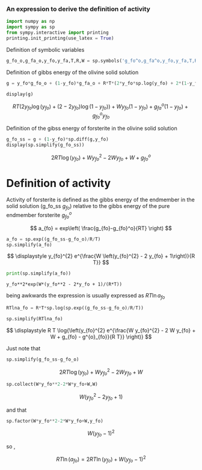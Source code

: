 ### An expression to derive the definition of activity

```python
import numpy as np 
import sympy as sp
from sympy.interactive import printing 
printing.init_printing(use_latex = True)
```

Definition of symbolic variables


```python
g_fo_o,g_fa_o,y_fo,y_fa,T,R,W = sp.symbols('g_fo^o,g_fa^o,y_fo,y_fa,T,R,W')
```

Definition of gibbs energy of the olivine solid solution


```python
g = y_fo*g_fo_o + (1-y_fo)*g_fa_o + R*T*(2*y_fo*sp.log(y_fo) + 2*(1-y_fo)*sp.log(1-y_fo)) + W*y_fo*(1-y_fo)
```


```python
display(g)
```

$$
\displaystyle R T \left(2 y_{fo} \log{\left(y_{fo} \right)} + \left(2 - 2 y_{fo}\right) \log{\left(1 - y_{fo} \right)}\right) + W y_{fo} \left(1 - y_{fo}\right) + g^{o}_{fa} \left(1 - y_{fo}\right) + g^{o}_{fo} y_{fo}
$$


Definition of the gibss energy of forsterite in the olivine solid solution


```python
g_fo_ss = g + (1-y_fo)*sp.diff(g,y_fo)
display(sp.simplify(g_fo_ss))
```

$$
\displaystyle 2 R T \log{\left(y_{fo} \right)} + W y_{fo}^{2} - 2 W y_{fo} + W + g^{o}_{fo}
$$


# Definition of activity
Activity of forsterite is defined as the gibbs energy of the endmember in the solid solution (g_fo_ss $g_{fo}$) relative to the gibbs energy of the pure endmember forsterite $g_{fo}^o$

$$
a_{fo} = exp\left( \frac{g_{fo}-g_{fo}^o}{RT} \right)
$$


```python
a_fo = sp.exp((g_fo_ss-g_fo_o)/R/T)
sp.simplify(a_fo)
```

$$
\displaystyle y_{fo}^{2} e^{\frac{W \left(y_{fo}^{2} - 2 y_{fo} + 1\right)}{R T}}
$$


```python
print(sp.simplify(a_fo))
```

    y_fo**2*exp(W*(y_fo**2 - 2*y_fo + 1)/(R*T))


being awkwards the expression is usually expressed as $RT\ln a_{fo}$


```python
RTlna_fo = R*T*sp.log(sp.exp((g_fo_ss-g_fo_o)/R/T))
```


```python
sp.simplify(RTlna_fo)
```

$$
\displaystyle R T \log{\left(y_{fo}^{2} e^{\frac{W y_{fo}^{2} - 2 W y_{fo} + W + g_{fo} - g^{o}_{fo}}{R T}} \right)}
$$

Just note that


```python
sp.simplify(g_fo_ss-g_fo_o)
```

$$
\displaystyle 2 R T \log{\left(y_{fo} \right)} + W y_{fo}^{2} - 2 W y_{fo} + W
$$


```python
sp.collect(W*y_fo**2-2*W*y_fo+W,W)
```

$$
\displaystyle W \left(y_{fo}^{2} - 2 y_{fo} + 1\right)
$$

and that


```python
sp.factor(W*y_fo**2-2*W*y_fo+W,y_fo)
```

$$
\displaystyle W \left(y_{fo} - 1\right)^{2}
$$

so ,

$$
R T \ln{\left(a_{fo} \right)} = 2 R T \ln{\left(y_{fo} \right)} + \displaystyle W \left(y_{fo} - 1\right)^{2}
$$



